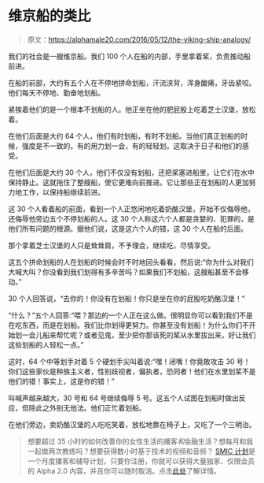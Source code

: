 # 维京船的类比

> 原文：<https://alphamale20.com/2016/05/12/the-viking-ship-analogy/>

我们的社会是一艘维京船。我们 100 个人在船的内部，手里拿着桨，负责推动船前进。

在船的前部，大约有五个人在不停地拼命划船，汗流浃背，浑身酸痛，牙齿紧咬。他们每天不停地、勤奋地划船。

紧挨着他们的是一个根本不划船的人。他正坐在他的肥屁股上吃着芝士汉堡，放松着。

在他们后面是大约 64 个人，他们有时划船，有时不划船。当他们真正划船的时候，强度是不一致的。有的用力划一会，有的轻轻划。这取决于日子和他们的感受。

在他们后面是大约 30 个人，他们不仅没有划船，还把桨塞进船里，让它们在水中保持静止。这就拖住了整艘船，使它更难向前推进。它让那些正在划船的人更加努力地工作，以保持船继续前进。

这 30 个人看着船的前面，看到一个人正悠闲地吃着奶酪汉堡，开始不仅侮辱他，还侮辱他旁边五个不停划船的人。这 30 个人称这六个人都是贪婪的、犯罪的，是他们所有问题的根源。据他们说，这是这六个人的错，这 30 个人在船的后面。

那个拿着芝士汉堡的人只是耸耸肩，不予理会，继续吃，尽情享受。

这五个拼命划船的人在划船的时候会时不时地回头看看，然后说:“你为什么对我们大喊大叫？你没看到我们划得有多辛苦吗？如果我们不划船，这艘船甚至不会移动。”

30 个人回答说，“去你的！你没有在划船！你只是坐在你的屁股吃奶酪汉堡！”

“什么？”五个人回答:“喂？那边的一个人正在这么做。很明显你可以看到我们不是在吃东西，而是在划船。我们比你划得更努力。你甚至没有划船！为什么你们不开始划一会儿船来帮忙呢？或者见鬼，至少把你那该死的桨从水里拔出来，好让我们这些划船的人轻松一点。”

这时，64 个中等划手对着 5 个硬划手尖叫着说:“嘿！闭嘴！你竟敢攻击 30 号！你们这些家伙是种族主义者，性别歧视者，偏执者，恐同者！他们在水里划桨不是他们的错！事实上，这是你的错！”

叫喊声越来越大，30 号和 64 号继续侮辱 5 号。这五个人试图在划船时做出反应，但除此之外别无他法。他们正忙着划船。

在他们旁边，卖奶酪汉堡的人吃吃笑着，放松地靠在椅子上，又吃了一个三明治。

> 想要超过 35 小时的如何改善你的女性生活的播客*和*金融生活？想每月和我一起做两次教练吗？想要获得数小时基于技术的视频和音频？ [SMIC 计划](https://alphamale20.kartra.com/page/vIL17)是一个月度播客和辅导计划，只要你注册，你就可以获得大量独家、仅限会员的 Alpha 2.0 内容，并且你可以随时取消。点击[此处](https://alphamale20.kartra.com/page/vIL17)了解详情。
> 
> 